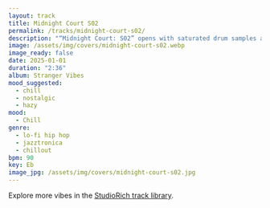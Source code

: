 ```yaml
---
layout: track
title: Midnight Court S02
permalink: /tracks/midnight-court-s02/
description: "“Midnight Court: S02” opens with saturated drum samples and vinyl crackle, setting a lo-fi bounce beneath jazzy electric piano chords and filtered synth pads. A round, driving bassline anchors the groove, while reverb-soaked guitar licks provide melodic hooks. The beat intensifies through the mid-section with a hype drop, then gradually decays into a hazy outro, dissolving into tape echo. With its jazztronica edges and chillhop core, this track feels both vibrant and reflective — a late-night soundtrack that glows and fades like neon reflections on wet pavement."
image: /assets/img/covers/midnight-court-s02.webp
image_ready: false
date: 2025-01-01
duration: "2:36"
album: Stranger Vibes
mood_suggested:
  - chill
  - nostalgic
  - hazy
mood:
  - Chill
genre:
  - lo-fi hip hop
  - jazztronica
  - chillout
bpm: 90
key: Eb
image_jpg: /assets/img/covers/midnight-court-s02.jpg
---
```


Explore more vibes in the [StudioRich track library](/tracks/).
